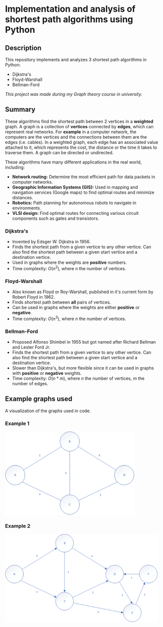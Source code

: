 # Implementation and analysis of shortest path algorithms using Python

## Description

This repository implements and analyzes 3 shortest path algorithms in Python:

- Dijkstra's
- Floyd-Warshall
- Bellman-Ford

*This project was made during my Graph theory course in university.*

## Summary

These algorithms find the shortest path between 2 vertices in a **weighted** graph. A graph is a collection of **vertices** connected by **edges**, which can represent real networks. For **example** in a computer network, the computers are the vertices and the connections between them are the edges (i.e. cables). In a weighted graph, each edge has an associated value attached to it, which represents the cost, the distance or the time it takes to traverse them. A graph can be directed or undirected.

These algorithms have many different applications in the real world, including:

- **Network routing:** Determine the most efficient path for data packets in computer networks.
- **Geographic Information Systems (GIS):** Used in mapping and navigation services (Google maps) to find optimal routes and minimize distances.
- **Robotics:** Path planning for autonomous robots to navigate in environments.
- **VLSI design:** Find optimal routes for connecting various circuit components such as gates and transistors.

### Dijkstra's

- Invented by Edsger W. Dijkstra in 1956.
- Finds the shortest path from a given vertice to any other vertice. Can also find the shortest path between a given start vertice and a destination vertice.
- Used in graphs where the weights are **positive** numbers.
- Time complexity: $O(n^2)$, where $n$ the number of vertices.

### Floyd-Warshall

- Also known as Floyd or Roy-Warshall, published in it's current form by Robert Floyd in 1962.
- Finds shortest path between **all** pairs of vertices.
- Can be used in graphs where the weights are either **positive** or **negative**.
- Time complexity: $O(n^3)$, where $n$ the number of vertices.

### Bellman-Ford

- Proposed Alfonso Shimbel in 1955 but got named after Richard Bellman and Lester Ford Jr.
- Finds the shortest path from a given vertice to any other vertice. Can also find the shortest path between a given start vertice and a destination vertice.
- Slower than Dijkstra's, but more flexible since it can be used in graphs with **positive** or **negative** weights.
- Time complexity: $O(n*m)$, where $n$ the number of vertices, $m$ the number of edges.

## Example graphs used

A visualization of the graphs used in code.

### Example 1

![Example graph 1](https://github.com/ChrisTs8920/shortest-path-algorithms/blob/main/graphs/ex1.png?raw=true)

### Example 2

![Example graph 2](https://github.com/ChrisTs8920/shortest-path-algorithms/blob/main/graphs/ex2.png?raw=true)
